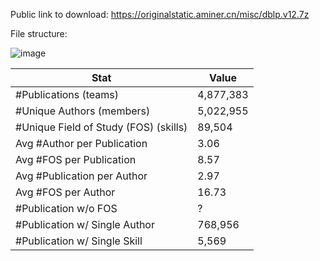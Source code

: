 Public link to download: https://originalstatic.aminer.cn/misc/dblp.v12.7z

File structure:

![image](https://user-images.githubusercontent.com/8619934/144217360-00675fc0-da7e-42cb-8140-424a46fd7c98.png)

|Stat| Value|
|-----|------|
|#Publications (teams)| 4,877,383|
|#Unique Authors (members) |5,022,955|
|#Unique Field of Study (FOS) (skills)|89,504|
|Avg #Author per Publication| 3.06|
|Avg #FOS per Publication|8.57|
|Avg #Publication per Author|2.97|
|Avg #FOS per Author|16.73|
|#Publication w/o FOS|?|
|#Publication w/ Single Author|768,956|
|#Publication w/ Single Skill|5,569|
